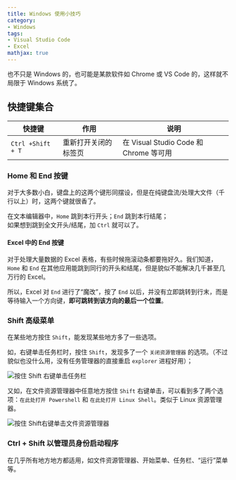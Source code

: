 ```yaml
---
title: Windows 使用小技巧
category:
- Windows
tags:
- Visual Studio Code
- Excel
mathjax: true
---
```


也不只是 Windows 的，也可能是某款软件如 Chrome 或 VS Code 的，这样就不局限于 Windows 系统了。

## 快捷键集合

快捷键|作用|说明
-|-|-
`Ctrl +Shift + T`|重新打开关闭的标签页|在 Visual Studio Code 和 Chrome 等可用

### Home 和 End 按键

对于大多数小白，键盘上的这两个键形同摆设，但是在纯键盘流/处理大文件（千行以上）时，这两个键就很香了。

在文本编辑器中，`Home` 跳到本行开头；`End` 跳到本行结尾；  
如果想到跳到全文开头/结尾，加 `Ctrl` 就可以了。

#### Excel 中的 End 按键

对于处理大量数据的 Excel 表格，有些时候拖滚动条都要拖好久。我们知道，`Home` 和 `End` 在其他应用能跳到同行的开头和结尾，但是貌似不能解决几千甚至几万行的 Excel。

所以，Excel 对 `End` 进行了“魔改”，按了 `End` 以后，并没有立即跳转到行末，而是等待输入一个方向键，**即可跳转到该方向的最后一个位置**。

### Shift 高级菜单

在某些地方按住 `Shift`，能发现某些地方多了一些选项。

如，右键单击任务栏时，按住 `Shift`，发现多了一个 `关闭资源管理器` 的选项。（不过貌似也没什么用，没有任务管理器的直接重启 `explorer` 进程好用）；

![按住 Shift 右键单击任务栏](shift-taskbar.jpg)

又如，在文件资源管理器中任意地方按住 `Shift` 右键单击，可以看到多了两个选项：`在此处打开 Powershell` 和 `在此处打开 Linux Shell`。类似于 Linux 资源管理器。

![按住 Shift右键单击文件资源管理器](shift-explorer.jpg)

### Ctrl + Shift 以管理员身份启动程序

在几乎所有地方地方都适用，如文件资源管理器、开始菜单、任务栏、“运行”菜单等。
